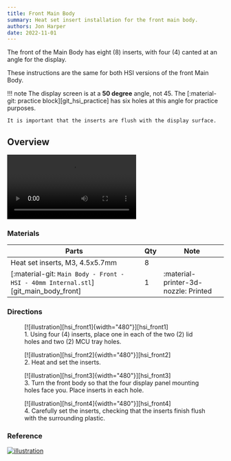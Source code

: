 ```yaml
---
title: Front Main Body
summary: Heat set insert installation for the front main body.
authors: Jon Harper
date: 2022-11-01
---
```


The front of the Main Body has eight (8) inserts, with four (4) canted at an angle for the display.

These instructions are the same for both HSI versions of the front Main Body.

!!! note
    The display screen is at a **50 degree** angle, not 45. The [:material-git: practice block][git_hsi_practice] has six holes at this angle for practice purposes.

    It is important that the inserts are flush with the display surface.

## Overview

<video controls="">
    <source src="https://jon-harper.github.io/OmniBox/video/0.9.9/hsi_front.mp4" type="video/mp4">
</video>

### Materials

| Parts                             | Qty | Note                            |
|-----------------------------------|-----|---------------------------------|
| Heat set inserts, M3, 4.5x5.7mm   | 8   |                                 |
| [:material-git: `Main Body - Front - HSI - 40mm Internal.stl`][git_main_body_front] | 1   | :material-printer-3d-nozzle: Printed |

### Directions
                                                            
<figure markdown>
  [![illustration][hsi_front1]{width="480"}][hsi_front1]
  <figcaption>1. Using four (4) inserts, place one in each of the two (2) lid holes and two (2) MCU tray holes.</figcaption>
</figure>

<figure markdown>
  [![illustration][hsi_front2]{width="480"}][hsi_front2]
  <figcaption>2. Heat and set the inserts.</figcaption>
</figure>

<figure markdown>
  [![illustration][hsi_front3]{width="480"}][hsi_front3]
  <figcaption>3. Turn the front body so that the four display panel mounting holes face you. Place inserts in each hole.</figcaption>
</figure>

<figure markdown>
  [![illustration][hsi_front4]{width="480"}][hsi_front4]
  <figcaption>4. Carefully set the inserts, checking that the inserts finish flush with the surrounding plastic.</figcaption>
</figure>


### Reference

[![illustration][hsi_front_final]][hsi_front_final]

[hsi_front1]: ../img/assembly/hsi/front/front_hsi1.png
[hsi_front2]: ../img/assembly/hsi/front/front_hsi2.png
[hsi_front3]: ../img/assembly/hsi/front/front_hsi3.png
[hsi_front4]: ../img/assembly/hsi/front/front_hsi4.png
[hsi_front_final]: ../img/assembly/hsi/front/front_hsi_final.png